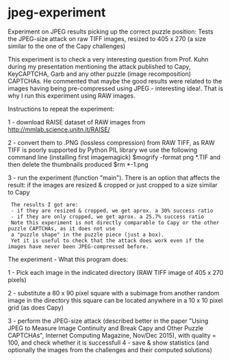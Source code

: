 # jpeg-experiment
Experiment on JPEG results picking up the correct puzzle position: Tests the JPEG-size attack on raw TIFF images, resized to 405 x 270 (a size similar to the one of the Capy challenges)

This experiment is to check a very interesting question from Prof. Kuhn during my presentation mentioning the attack published to Capy, KeyCAPTCHA, Garb and any other puzzle (image recomposition) CAPTCHAs. He commented that maybe the good results were related to the images having being pre-compressed using JPEG - interesting idea!. That is why I run this experiment using RAW images.

Instructions to repeat the experiment:

 1 - download RAISE dataset of RAW images from http://mmlab.science.unitn.it/RAISE/

 2 - convert them to .PNG (lossless compression) from RAW TIFF, as RAW TIFF is poorly supported by Python PIL library
     we use the following command line (installing first imagemagick)
        $mogrify -format png *.TIF
     and then delete the thumbnails produced
        $rm *-1.png

 3 - run the experiment (function "main"). There is an option that affects the result: 
     if the images are resized & cropped or just cropped to a size similar to Capy

     The results I got are:
     - if they are resized & cropped, we get aprox. a 30% success ratio
     - if they are only cropped, we get aprox. a 25.7% success ratio
     Note this experiment is not directly comparable to Capy or the other puzzle CAPTCHAs, as it does not use
     a "puzzle shape" in the puzzle piece (just a box).
     Yet it is useful to check that the attack does work even if the images have never been JPEG-compressed before.

 The experiment - What this program does:
 
 1 - Pick each image in the indicated directory (RAW TIFF image of 405 x 270 pixels)
 
 2 - substitute a 80 x 90 pixel square with a subimage from another random image in the directory
     this square can be located anywhere in a 10 x 10 pixel grid (as does Capy)
 
 3 - perform the JPEG-size attack (described better in the 
     paper "Using JPEG to Measure Image Continuity and Break Capy and Other Puzzle CAPTCHAs", 
     Internet Computing Magazine, Nov/Dec 2015), 
     with quality = 100, and check whether it is successfull
 4 - save & show statistics (and optionally the images from the challenges and their computed solutions)

